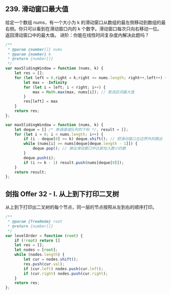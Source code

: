 ## 239. 滑动窗口最大值
给定一个数组 nums，有一个大小为 k 的滑动窗口从数组的最左侧移动到数组的最右侧。你只可以看到在滑动窗口内的 k 个数字。滑动窗口每次只向右移动一位。返回滑动窗口中的最大值。
进阶：你能在线性时间复杂度内解决此题吗？
 
```js
/**
 * @param {number[]} nums
 * @param {number} k
 * @return {number[]}
 */
var maxSlidingWindow = function (nums, k) {
    let res = [];
    for (let left = 0,right = k;right <= nums.length; right++,left++) { // 遍历每个区间
        let max = -Infinity
        for (let i = left; i < right; i++) {
            max = Math.max(max, nums[i]); // 取该区间最大值
        }
        res[left] = max
    }
    return res;
};

var maxSlidingWindow = function (nums, k) {
    let deque = [] /* 单调递减队列的下标 */, result = [];
    for (let i = 0; i < nums.length; i++) {
        if (i - deque[0] >= k) deque.shift(); // 把滑动窗口左边界外的踢出
        while (nums[i] >= nums[deque[deque.length - 1]]) {
            deque.pop(); // 弹出滑动窗口中比新加入数小的数
        }
        deque.push(i);
        if (i >= k - 1) result.push(nums[deque[0]]);
    }
    return result;
};
```

## 剑指 Offer 32 - I. 从上到下打印二叉树
从上到下打印出二叉树的每个节点，同一层的节点按照从左到右的顺序打印。

```js
/**
 * @param {TreeNode} root
 * @return {number[]}
 */
var levelOrder = function (root) {
    if (!root) return []
    let res = [];
    let nodes = [root];
    while (nodes.length) {
        let cur = nodes.shift();
        res.push(cur.val);
        if (cur.left) nodes.push(cur.left);
        if (cur.right) nodes.push(cur.right);
    }
    return res;
};
```